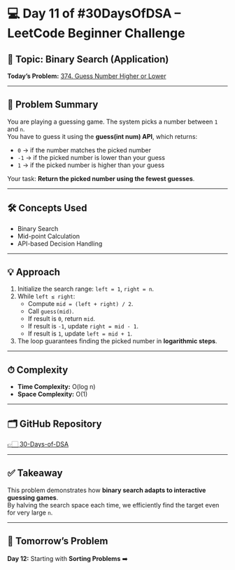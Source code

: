 # 💻 Day 11 of #30DaysOfDSA – LeetCode Beginner Challenge

## 🔹 Topic: Binary Search (Application)  
**Today’s Problem:** [374. Guess Number Higher or Lower](https://leetcode.com/problems/guess-number-higher-or-lower/)  

---

## 📌 Problem Summary
You are playing a guessing game. The system picks a number between `1` and `n`.  
You have to guess it using the **guess(int num) API**, which returns:  
- `0` → if the number matches the picked number  
- `-1` → if the picked number is lower than your guess  
- `1` → if the picked number is higher than your guess  

Your task: **Return the picked number using the fewest guesses**.  

---

## 🛠 Concepts Used
- Binary Search  
- Mid-point Calculation  
- API-based Decision Handling  

---

## 💡 Approach
1. Initialize the search range: `left = 1`, `right = n`.  
2. While `left ≤ right`:  
   - Compute `mid = (left + right) / 2`.  
   - Call `guess(mid)`.  
   - If result is `0`, return `mid`.  
   - If result is `-1`, update `right = mid - 1`.  
   - If result is `1`, update `left = mid + 1`.  
3. The loop guarantees finding the picked number in **logarithmic steps**.  

---

## ⏱ Complexity
- **Time Complexity:** O(log n)  
- **Space Complexity:** O(1)  

---

## 🗂️ GitHub Repository
[👉🏻 30-Days-of-DSA](https://github.com/Sonam-pixel/30-Days-of-DSA-)  

---

## ✅ Takeaway
This problem demonstrates how **binary search adapts to interactive guessing games**.  
By halving the search space each time, we efficiently find the target even for very large `n`.  

---

## 📍 Tomorrow’s Problem
**Day 12:** Starting with **Sorting Problems** ➡️  
